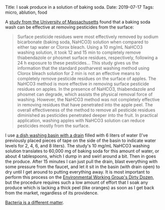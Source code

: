 Title: I soak produce in a solution of baking soda.
Date: 2019-07-17
Tags: micro, ablution, food

A [study from the University of Massachusetts](https://pubs.acs.org/doi/10.1021/acs.jafc.7b03118) found that a baking soda wash can be effective at removing pesticides from the surface:

> Surface pesticide residues were most effectively removed by sodium bicarbonate (baking soda, NaHCO3) solution when compared to either tap water or Clorox bleach. Using a 10 mg/mL NaHCO3 washing solution, it took 12 and 15 min to completely remove thiabendazole or phosmet surface residues, respectively, following a 24 h exposure to these pesticides... This study gives us the information that the standard postharvest washing method using Clorox bleach solution for 2 min is not an effective means to completely remove pesticide residues on the surface of apples. The NaHCO3 method is more effective in removing surface pesticide residues on apples. In the presence of NaHCO3, thiabendazole and phosmet can degrade, which assists the physical removal force of washing. However, the NaHCO3 method was not completely effective in removing residues that have penetrated into the apple peel. The overall effectiveness of the method to remove all pesticide residues diminished as pesticides penetrated deeper into the fruit. In practical application, washing apples with NaHCO3 solution can reduce pesticides mostly from the surface.

I use [a dish washing basin with a drain](https://www.amazon.com/Joseph-85055-Dishpan-Draining-Handles/dp/B00AVWE6O8/) filled with 6 liters of water (I've previously placed pieces of tape on the side of the basin to indicate water levels for 2, 4, 6, and 8 liters). The study's 10 mg/mL NaHCO3 washing solution translates to 60,000 mg of baking soda for this amount of water, or about 4 tablespoons, which I dump in and swirl around a bit. Then in goes the produce. After 15 minutes I can just pull the drain, blast everything with some pressure from the faucet, and let it sit in the basin (with drain open) to dry until I get around to putting everything away. It is most important to perform this process on the [Environmental Working Group's Dirty Dozen](https://www.ewg.org/foodnews/dirty-dozen.php), but the procedure requires such a low amount of effort that I soak any produce which is lacking a thick peel (like oranges) as soon as I get back from the market, regardless of its providence.

[Bacteria is a different matter](https://www.ncbi.nlm.nih.gov/pubmed/16496573).
